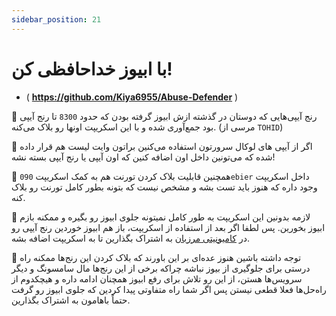 ```yaml
---
sidebar_position: 21
---
```


# با ابیوز خداحافظی کن!

- ( **https://github.com/Kiya6955/Abuse-Defender** ) 

🔖 رنج آیپی‌هایی که دوستان در گذشته ازش ابیوز گرفته بودن که حدود `8300` تا رنج آیپی بود جمع‌آوری شده و با این اسکریپت اونها رو بلاک می‌کنه. (مرسی از `TOHID`)

🔖 اگر از آیپی های لوکال سرورتون استفاده می‌کنین براتون وایت لیست هم قرار داده شده که می‌تونین داخل اون اضافه کنین که اون آیپی یا رنج آیپی بسته نشه!

🔖 همچنین قابلیت بلاک کردن تورنت هم به کمک اسکریپت `090ebier` داخل اسکریپت وجود داره که هنوز باید تست بشه و مشخص نیست که بتونه بطور کامل تورنت رو بلاک کنه.

🔖 لازمه بدونین این اسکریپت به طور کامل نمیتونه جلوی ابیوز رو بگیره و ممکنه بازم ابیوز بخورین. پس لطفا اگر بعد از استفاده از اسکریپت، باز هم ابیوز خوردین رنج آیپی رو در [کامیونیتی مرزبان](http://t.me/gozargah_marzban) به اشتراک بگذارین تا به اسکریپت اضافه بشه.

🔖 توجه داشته باشین هنوز عده‌ای بر این باورند که بلاک کردن این رنج‌ها ممکنه راه درستی برای جلوگیری از بیوز نباشه چراکه برخی از این رنج‌ها مال سامسونگ و دیگر سرویس‌ها هستن، از این رو تلاش برای رفع ابیوز همچنان ادامه داره و هیچکدوم از راه‌حل‌ها فعلا قطعی نیستن پس اگر شما راه متفاوتی پیدا کردین که جلوی ابیوز رو گرفت حتماً باهامون به اشتراک بگذارین. 